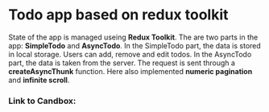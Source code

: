 # Todo app based on redux toolkit
State of the app is managed useing **Redux Toolkit**. The are two parts in the app: **SimpleTodo** and **AsyncTodo**. In the SimpleTodo part, the data is stored in local storage. Users can add, remove and edit todos.   In the AsyncTodo part, the data is taken from the server. The request is sent through a **createAsyncThunk** function. Here also implemented **numeric pagination** and **infinite scroll**.

### Link to Candbox: 
